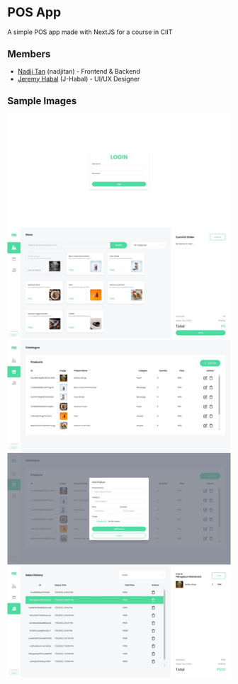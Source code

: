 # POS App

A simple POS app made with NextJS for a course in CIIT

## Members

- [Nadji Tan](https://github.com/nadjitan) (nadjitan) - Frontend & Backend
- [Jeremy Habal](https://github.com/J-Habal) (J-Habal) - UI/UX Designer

## Sample Images

<img src="./sample/login.jpeg" title="Login Page"/>
<img src="./sample/store.jpeg" title="Store Page"/>
<img src="./sample/catalogue.jpeg" title="Catalogue Page"/>
<img src="./sample/catalogue_modal.jpeg" title="Catalogue Modal"/>
<img src="./sample/sales.jpeg" title="Sales Page"/>
